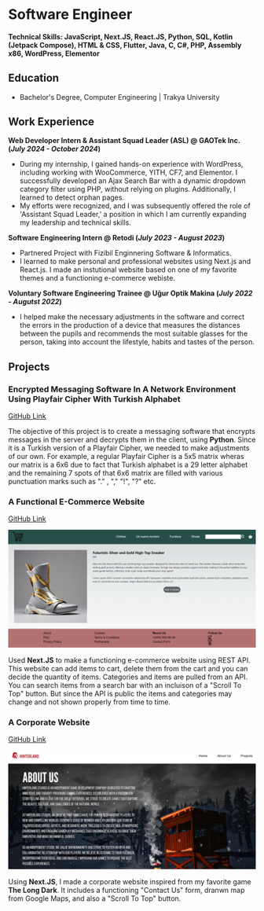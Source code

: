 # Software Engineer

#### Technical Skills: JavaScript, Next.JS, React.JS, Python, SQL, Kotlin (Jetpack Compose), HTML & CSS, Flutter, Java, C, C#, PHP, Assembly x86, WordPress, Elementor

## Education
- Bachelor's Degree, Computer Engineering | Trakya University		 				       

## Work Experience
**Web Developer Intern & Assistant Squad Leader (ASL) @ GAOTek Inc. (_July 2024 - October 2024_)**
- During my internship, I gained hands-on experience with WordPress, including working with
WooCommerce, YITH, CF7, and Elementor. I successfully developed an Ajax Search Bar with
a dynamic dropdown category filter using PHP, without relying on plugins. Additionally, I
learned to detect orphan pages. 
- My efforts were recognized, and I was subsequently offered
the role of 'Assistant Squad Leader,' a position in which I am currently expanding my
leadership and technical skills.

**Software Engineering Intern @ Retodi (_July 2023 - August 2023_)**
- Partnered Project with Fizibil Enginnering Software & Informatics.
- I learned to make personal and professional websites using Next.js and React.js. I made an
instutional website based on one of my favorite themes and a functioning e-commerce
webiste.

**Voluntary Software Engineering Trainee @ Uğur Optik Makina (_July 2022 - Augutst 2022_)**
- I helped make the necessary adjustments in the software and correct the errors in the
production of a device that measures the distances between the pupils and recommends the
most suitable glasses for the person, taking into account the lifestyle, habits and tastes of the
person.

## Projects
### Encrypted Messaging Software In A Network Environment Using Playfair Cipher With Turkish Alphabet
[GitHub Link](https://github.com/serdestonat/playfair-crypted-text-software)

The objective of this project is to create a messaging software that encrypts messages in the server and decrypts them in the client, using **Python**. Since it is a Turkish version of a Playfair Cipher, we needed to make adjustments of our own. For example, a regular Playfair Cipher is a 5x5 matrix wheras our matrix is a 6x6 due to fact that Turkish alphabet is a 29 letter alphabet and the remaining 7 spots of that 6x6 matrix are filled with various punctuation marks such as "." , "," "!", "?" etc.


### A Functional E-Commerce Website 
[GitHub Link](https://github.com/serdestonat/e-commerce)

![E-Commerce](assets/img/e-commerce.png)

Used **Next.JS** to make a functioning e-commerce website using REST API. This website can add items to cart, delete them from the cart and you can decide the quantity of items. Categories and items are pulled from an API. You can search items from a search bar with an incluison of a "Scroll To Top" button. But since the API is public the items and categories may change and not shown properly from time to time.



### A Corporate Website
[GitHub Link](https://github.com/serdestonat/website-nextjs)

![The Long Dark](assets/img/thelongdark.png)

Using **Next.JS**, I made a corporate website inspired from my favorite game **The Long Dark**. It includes a functioning "Contact Us" form, dranwn map from Google Maps, and also a "Scroll To Top" button.
